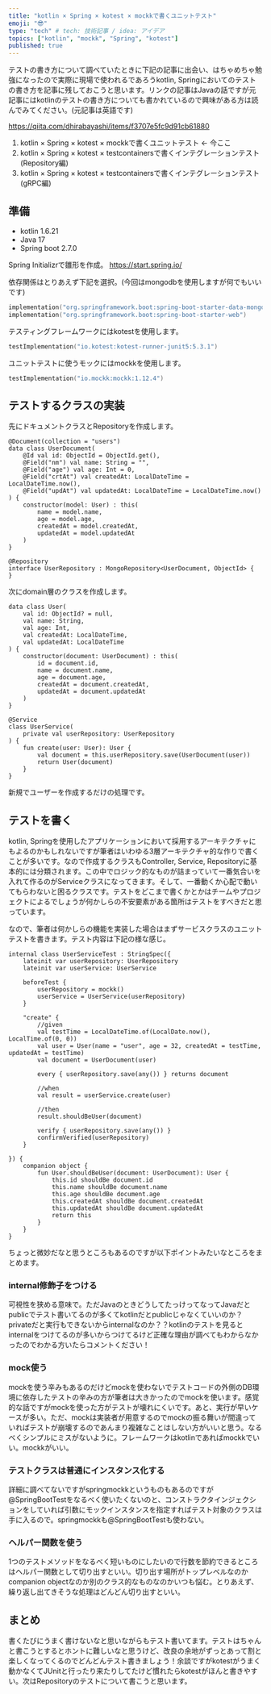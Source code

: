 ```yaml
---
title: "kotlin × Spring × kotest × mockkで書くユニットテスト"
emoji: "😎"
type: "tech" # tech: 技術記事 / idea: アイデア
topics: ["kotlin", "mockk", "Spring", "kotest"]
published: true
---
```

テストの書き方について調べていたときに下記の記事に出会い、はちゃめちゃ勉強になったので実際に現場で使われるであろうkotlin, Springにおいてのテストの書き方を記事に残しておこうと思います。リンクの記事はJavaの話ですが元記事にはkotlinのテストの書き方についても書かれているので興味がある方は読んでみてください。(元記事は英語です)

https://qiita.com/dhirabayashi/items/f3707e5fc9d91cb61880

1. kotlin × Spring × kotest × mockkで書くユニットテスト <- 今ここ
2. kotlin × Spring × kotest × testcontainersで書くインテグレーションテスト(Repository編)
3. kotlin × Spring × kotest × testcontainersで書くインテグレーションテスト(gRPC編)

## 準備
- kotlin 1.6.21
- Java 17
- Spring boot 2.7.0

Spring Initializrで雛形を作成。
https://start.spring.io/

依存関係はとりあえず下記を選択。(今回はmongodbを使用しますが何でもいいです)
```kotlin:build.gradle.kts
implementation("org.springframework.boot:spring-boot-starter-data-mongodb")
implementation("org.springframework.boot:spring-boot-starter-web")
```

テスティングフレームワークにはkotestを使用します。
```kotlin:build.gradle.kts
testImplementation("io.kotest:kotest-runner-junit5:5.3.1")
```

ユニットテストに使うモックにはmockkを使用します。
```kotlin:build.gradle.kts
testImplementation("io.mockk:mockk:1.12.4")
```

## テストするクラスの実装
先にドキュメントクラスとRepositoryを作成します。

```kotlin:UserDocument
@Document(collection = "users")
data class UserDocument(
    @Id val id: ObjectId = ObjectId.get(),
    @Field("nm") val name: String = "",
    @Field("age") val age: Int = 0,
    @Field("crtAt") val createdAt: LocalDateTime = LocalDateTime.now(),
    @Field("updAt") val updatedAt: LocalDateTime = LocalDateTime.now()
) {
    constructor(model: User) : this(
        name = model.name,
        age = model.age,
        createdAt = model.createdAt,
        updatedAt = model.updatedAt
    )
}
```

```kotlin:UserRepository
@Repository
interface UserRepository : MongoRepository<UserDocument, ObjectId> {
}
```

次にdomain層のクラスを作成します。
```kotlin:User
data class User(
    val id: ObjectId? = null,
    val name: String,
    val age: Int,
    val createdAt: LocalDateTime,
    val updatedAt: LocalDateTime
) {
    constructor(document: UserDocument) : this(
        id = document.id,
        name = document.name,
        age = document.age,
        createdAt = document.createdAt,
        updatedAt = document.updatedAt
    )
}
```

```kotlin:UserService
@Service
class UserService(
    private val userRepository: UserRepository
) {
    fun create(user: User): User {
        val document = this.userRepository.save(UserDocument(user))
        return User(document)
    }
}
```

新規でユーザーを作成するだけの処理です。

## テストを書く
kotlin, Springを使用したアプリケーションにおいて採用するアーキテクチャにもよるのかもしれないですが筆者はいわゆる3層アーキテクチャ的な作りで書くことが多いです。なので作成するクラスもController, Service, Repositoryに基本的には分類されます。この中でロジック的なものが詰まっていて一番気合いを入れて作るのがServiceクラスになってきます。そして、一番動くか心配で動いてもらわないと困るクラスです。テストをどこまで書くかとかはチームやプロジェクトによるでしょうが何かしらの不安要素がある箇所はテストをすべきだと思っています。

なので、筆者は何かしらの機能を実装した場合はまずサービスクラスのユニットテストを書きます。テスト内容は下記の様な感じ。

```kotlin:UserServiceTest
internal class UserServiceTest : StringSpec({
    lateinit var userRepository: UserRepository
    lateinit var userService: UserService

    beforeTest {
        userRepository = mockk()
        userService = UserService(userRepository)
    }

    "create" {
        //given
        val testTime = LocalDateTime.of(LocalDate.now(), LocalTime.of(0, 0))
        val user = User(name = "user", age = 32, createdAt = testTime, updatedAt = testTime)
        val document = UserDocument(user)

        every { userRepository.save(any()) } returns document

        //when
        val result = userService.create(user)

        //then
        result.shouldBeUser(document)

        verify { userRepository.save(any()) }
        confirmVerified(userRepository)
    }

}) {
    companion object {
        fun User.shouldBeUser(document: UserDocument): User {
            this.id shouldBe document.id
            this.name shouldBe document.name
            this.age shouldBe document.age
            this.createdAt shouldBe document.createdAt
            this.updatedAt shouldBe document.updatedAt
            return this
        }
    }
}
```

ちょっと微妙だなと思うところもあるのですが以下ポイントみたいなところをまとめます。

### internal修飾子をつける
可視性を狭める意味で。ただJavaのときどうしてたっけってなってJavaだとpublicでテスト書いてるのが多くてkotlinだとpublicじゃなくていいのか？privateだと実行もできないからinternalなのか？？kotlinのテストを見るとinternalをつけてるのが多いからつけてるけど正確な理由が調べてもわからなかったのでわかる方いたらコメントください！

### mock使う
mockを使う辛みもあるのだけどmockを使わないでテストコードの外側のDB環境に依存したテストの辛みの方が筆者は大きかったのでmockを使います。感覚的な話ですがmockを使った方がテストが壊れにくいです。あと、実行が早いケースが多い。ただ、mockは実装者が用意するのでmockの振る舞いが間違っていればテストが崩壊するのであんまり複雑なことはしない方がいいと思う。なるべくシンプルにミスがないように。フレームワークはkotlinであればmockkでいい。mockkがいい。

### テストクラスは普通にインスタンス化する
詳細に調べてないですがspringmockkというものもあるのですが@SpringBootTestをなるべく使いたくないのと、コンストラクタインジェクションをしていれば引数にモックインスタンスを指定すればテスト対象のクラスは手に入るので。springmockkも@SpringBootTestも使わない。

### ヘルパー関数を使う
1つのテストメソッドをなるべく短いものにしたいので行数を節約できるところはヘルパー関数として切り出すといい。切り出す場所がトップレベルなのかcompanion objectなのか別のクラス的なものなのかいつも悩む。とりあえず、繰り返し出てきそうな処理はどんどん切り出すといい。

## まとめ
書くたびにうまく書けないなと思いながらもテスト書いてます。テストはちゃんと書こうとするとホントに難しいなと思うけど、改良の余地がずっとあって割と楽しくなってくるのでどんどんテスト書きましょう！余談ですがkotestがうまく動かなくてJUnitと行ったり来たりしてたけど慣れたらkotestがほんと書きやすい。次はRepositoryのテストについて書こうと思います。